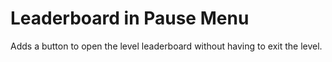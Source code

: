 # Leaderboard in Pause Menu

Adds a button to open the level leaderboard without having to exit the level.